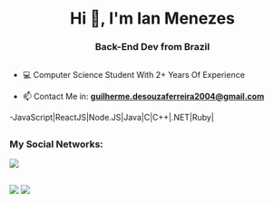 <h1 align="center">Hi 👋, I'm Ian Menezes</h1>

<h3 align="center">Back-End Dev from Brazil</h3>

##

- 💻 Computer Science Student With 2+ Years Of Experience

- 📫 Contact Me in: **guilherme.desouzaferreira2004@gmail.com**

-JavaScript|ReactJS|Node.JS|Java|C|C++|.NET|Ruby|

##

<h3 align="left">My Social Networks:</h3>

<div> 
  <a href="https://www.linkedin.com/in/guilherme-de-souza-ferza/" target="_blank"><img src="https://img.shields.io/badge/-LinkedIn-%230077B5?style=for-the-badge&logo=linkedin&logoColor=white" target="_blank"></a> 
</div>
 
##

<picture>
  <source
    srcset="https://github-readme-stats.vercel.app/api?username=GuilhermeFerza&show_icons=true&theme=dark"
    media="(prefers-color-scheme: dark)"
  />
  <source
    srcset="https://github-readme-stats.vercel.app/api?username=GuilhermeFerza&show_icons=true"
    media="(prefers-color-scheme: light), (prefers-color-scheme: no-preference)"
  />
  <img src="https://github-readme-stats.vercel.app/api?username=GuilhermeFerza&show_icons=true" />
</picture>
<picture>
  <source
    srcset="https://github-readme-stats.vercel.app/api/top-langs/?username=GuilhermeFerza&layout=donut&show_icons=true&theme=dark"
    media="(prefers-color-scheme: dark)"
  />
    <source
    srcset="https://github-readme-stats.vercel.app/api/top-langs/?username=GuilhermeFerza&layout=donut&show_icons=true"
    media="(prefers-color-scheme: light), (prefers-color-scheme: no-preference)"
  />
  <img src="https://github.com/GuilhermeFerza/github-readme-stats&show_icons=true" />
</picture>
